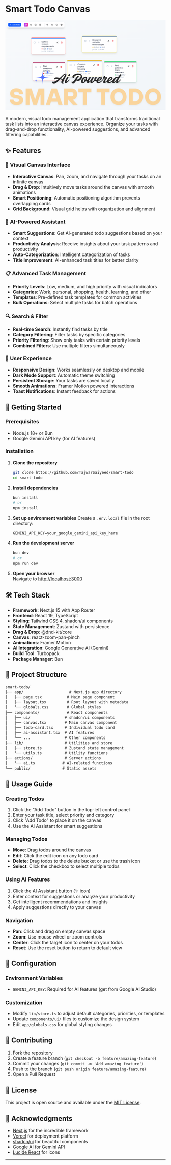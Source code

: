 # Smart Todo Canvas

![Smart Todo Canvas](./public/Ai-Powered-Smart-Todo.png)

A modern, visual todo management application that transforms traditional task lists into an interactive canvas experience. Organize your tasks with drag-and-drop functionality, AI-powered suggestions, and advanced filtering capabilities.

## ✨ Features

### 🎨 Visual Canvas Interface
- **Interactive Canvas**: Pan, zoom, and navigate through your tasks on an infinite canvas
- **Drag & Drop**: Intuitively move tasks around the canvas with smooth animations
- **Smart Positioning**: Automatic positioning algorithm prevents overlapping cards
- **Grid Background**: Visual grid helps with organization and alignment

### 🤖 AI-Powered Assistant
- **Smart Suggestions**: Get AI-generated todo suggestions based on your context
- **Productivity Analysis**: Receive insights about your task patterns and productivity
- **Auto-Categorization**: Intelligent categorization of tasks
- **Title Improvement**: AI-enhanced task titles for better clarity

### 📋 Advanced Task Management
- **Priority Levels**: Low, medium, and high priority with visual indicators
- **Categories**: Work, personal, shopping, health, learning, and other
- **Templates**: Pre-defined task templates for common activities
- **Bulk Operations**: Select multiple tasks for batch operations

### 🔍 Search & Filter
- **Real-time Search**: Instantly find tasks by title
- **Category Filtering**: Filter tasks by specific categories
- **Priority Filtering**: Show only tasks with certain priority levels
- **Combined Filters**: Use multiple filters simultaneously

### 🎯 User Experience
- **Responsive Design**: Works seamlessly on desktop and mobile
- **Dark Mode Support**: Automatic theme switching
- **Persistent Storage**: Your tasks are saved locally
- **Smooth Animations**: Framer Motion powered interactions
- **Toast Notifications**: Instant feedback for actions

## 🚀 Getting Started

### Prerequisites
- Node.js 18+ or Bun
- Google Gemini API key (for AI features)

### Installation

1. **Clone the repository**
   ```bash
   git clone https://github.com/TajwarSaiyeed/smart-todo
   cd smart-todo
   ```

2. **Install dependencies**
   ```bash
   bun install
   # or
   npm install
   ```

3. **Set up environment variables**
   Create a `.env.local` file in the root directory:
   ```env
   GEMINI_API_KEY=your_google_gemini_api_key_here
   ```

4. **Run the development server**
   ```bash
   bun dev
   # or
   npm run dev
   ```

5. **Open your browser**  
   Navigate to [http://localhost:3000](http://localhost:3000)

## 🛠️ Tech Stack

- **Framework**: Next.js 15 with App Router
- **Frontend**: React 19, TypeScript
- **Styling**: Tailwind CSS 4, shadcn/ui components
- **State Management**: Zustand with persistence
- **Drag & Drop**: @dnd-kit/core
- **Canvas**: react-zoom-pan-pinch
- **Animations**: Framer Motion
- **AI Integration**: Google Generative AI (Gemini)
- **Build Tool**: Turbopack
- **Package Manager**: Bun

## 📁 Project Structure

```
smart-todo/
├── app/                    # Next.js app directory
│   ├── page.tsx           # Main page component
│   ├── layout.tsx         # Root layout with metadata
│   └── globals.css        # Global styles
├── components/            # React components
│   ├── ui/               # shadcn/ui components
│   ├── canvas.tsx        # Main canvas component
│   ├── todo-card.tsx     # Individual todo card
│   ├── ai-assistant.tsx  # AI features
│   └── ...               # Other components
├── lib/                  # Utilities and store
│   ├── store.ts          # Zustand state management
│   └── utils.ts          # Utility functions
├── actions/              # Server actions
│   └── ai.ts            # AI-related functions
└── public/              # Static assets
```

## 🎯 Usage Guide

### Creating Todos
1. Click the "Add Todo" button in the top-left control panel
2. Enter your task title, select priority and category
3. Click "Add Todo" to place it on the canvas
4. Use the AI Assistant for smart suggestions

### Managing Todos
- **Move**: Drag todos around the canvas
- **Edit**: Click the edit icon on any todo card
- **Delete**: Drag todos to the delete bucket or use the trash icon
- **Select**: Click the checkbox to select multiple todos

### Using AI Features
1. Click the AI Assistant button (✨ icon)
2. Enter context for suggestions or analyze your productivity
3. Get intelligent recommendations and insights
4. Apply suggestions directly to your canvas

### Navigation
- **Pan**: Click and drag on empty canvas space
- **Zoom**: Use mouse wheel or zoom controls
- **Center**: Click the target icon to center on your todos
- **Reset**: Use the reset button to return to default view

## 🔧 Configuration

### Environment Variables
- `GEMINI_API_KEY`: Required for AI features (get from Google AI Studio)

### Customization
- Modify `lib/store.ts` to adjust default categories, priorities, or templates
- Update `components/ui/` files to customize the design system
- Edit `app/globals.css` for global styling changes

## 🤝 Contributing

1. Fork the repository
2. Create a feature branch (`git checkout -b feature/amazing-feature`)
3. Commit your changes (`git commit -m 'Add amazing feature'`)
4. Push to the branch (`git push origin feature/amazing-feature`)
5. Open a Pull Request

## 📝 License

This project is open source and available under the [MIT License](LICENSE).

## 🙏 Acknowledgments

- [Next.js](https://nextjs.org/) for the incredible framework
- [Vercel](https://vercel.com/) for deployment platform
- [shadcn/ui](https://ui.shadcn.com/) for beautiful components
- [Google AI](https://ai.google.dev/) for Gemini API
- [Lucide React](https://lucide.dev/) for icons

---
